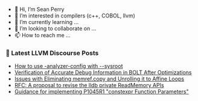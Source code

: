 - 👋 Hi, I’m Sean Perry
- 👀 I’m interested in compilers (c++, COBOL, llvm)
- 🌱 I’m currently learning ...
- 💞️ I’m looking to collaborate on ...
- 📫 How to reach me ...

<!---
s66perry/s66perry is a ✨ special ✨ repository because its `README.md` (this file) appears on your GitHub profile.
You can click the Preview link to take a look at your changes.
--->
### 📕 Latest LLVM Discourse Posts

<!-- DISCOURSE-LLVM:START -->
- [How to use -analyzer-config with --sysroot](https://discourse.llvm.org/t/how-to-use-analyzer-config-with-sysroot/82394#post_1)
- [Verification of Accurate Debug Information in BOLT After Optimizations](https://discourse.llvm.org/t/verification-of-accurate-debug-information-in-bolt-after-optimizations/82391#post_1)
- [Issues with Eliminating memref.copy and Unrolling it to Affine Loops](https://discourse.llvm.org/t/issues-with-eliminating-memref-copy-and-unrolling-it-to-affine-loops/82390#post_1)
- [RFC: A proposal to revise the lldb private ReadMemory APIs](https://discourse.llvm.org/t/rfc-a-proposal-to-revise-the-lldb-private-readmemory-apis/82360#post_4)
- [Guidance for implementing P1045R1 &quot;constexpr Function Parameters&quot;](https://discourse.llvm.org/t/guidance-for-implementing-p1045r1-constexpr-function-parameters/82387#post_3)
<!-- DISCOURSE-LLVM:END -->
